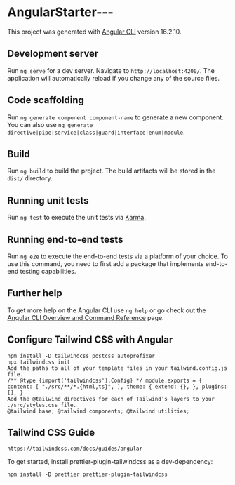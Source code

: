 # AngularStarter---

This project was generated with [Angular CLI](https://github.com/angular/angular-cli) version 16.2.10.

## Development server

Run `ng serve` for a dev server. Navigate to `http://localhost:4200/`. The application will automatically reload if you change any of the source files.

## Code scaffolding

Run `ng generate component component-name` to generate a new component. You can also use `ng generate directive|pipe|service|class|guard|interface|enum|module`.

## Build

Run `ng build` to build the project. The build artifacts will be stored in the `dist/` directory.

## Running unit tests

Run `ng test` to execute the unit tests via [Karma](https://karma-runner.github.io).

## Running end-to-end tests

Run `ng e2e` to execute the end-to-end tests via a platform of your choice. To use this command, you need to first add a package that implements end-to-end testing capabilities.

## Further help

To get more help on the Angular CLI use `ng help` or go check out the [Angular CLI Overview and Command Reference](https://angular.io/cli) page.


## Configure Tailwind CSS with Angular

`npm install -D tailwindcss postcss autoprefixer` <br>
`npx tailwindcss init` <br>
`Add the paths to all of your template files in your tailwind.config.js file.`<br>
`/** @type {import('tailwindcss').Config} */
module.exports = {
  content: [
    "./src/**/*.{html,ts}",
  ],
  theme: {
    extend: {},
  },
  plugins: [],
}` <br>
`Add the @tailwind directives for each of Tailwind’s layers to your ./src/styles.css file.` <br>
`@tailwind base;
@tailwind components;
@tailwind utilities;` <br>

## Tailwind CSS Guide

`https://tailwindcss.com/docs/guides/angular` <br>

To get started, install prettier-plugin-tailwindcss as a dev-dependency:

`npm install -D prettier prettier-plugin-tailwindcss`
